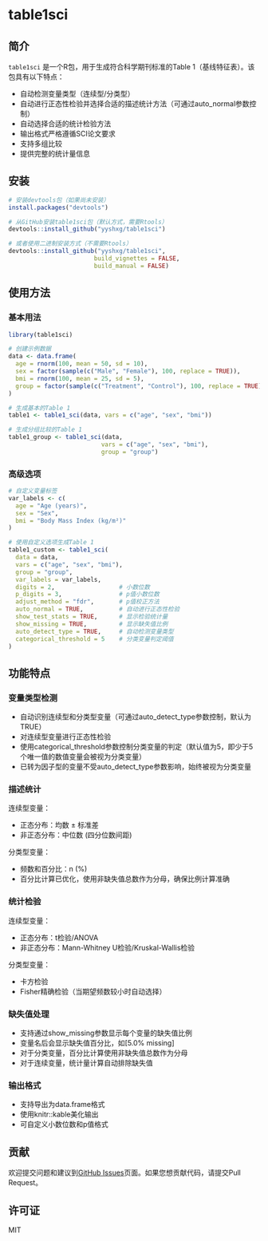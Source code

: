 # table1sci

## 简介

`table1sci` 是一个R包，用于生成符合科学期刊标准的Table 1（基线特征表）。该包具有以下特点：

- 自动检测变量类型（连续型/分类型）
- 自动进行正态性检验并选择合适的描述统计方法（可通过auto_normal参数控制）
- 自动选择合适的统计检验方法
- 输出格式严格遵循SCI论文要求
- 支持多组比较
- 提供完整的统计量信息

## 安装

```R
# 安装devtools包（如果尚未安装）
install.packages("devtools")

# 从GitHub安装table1sci包（默认方式，需要Rtools）
devtools::install_github("yyshxg/table1sci")

# 或者使用二进制安装方式（不需要Rtools）
devtools::install_github("yyshxg/table1sci", 
                        build_vignettes = FALSE, 
                        build_manual = FALSE)
```

## 使用方法

### 基本用法

```R
library(table1sci)

# 创建示例数据
data <- data.frame(
  age = rnorm(100, mean = 50, sd = 10),
  sex = factor(sample(c("Male", "Female"), 100, replace = TRUE)),
  bmi = rnorm(100, mean = 25, sd = 5),
  group = factor(sample(c("Treatment", "Control"), 100, replace = TRUE))
)

# 生成基本的Table 1
table1 <- table1_sci(data, vars = c("age", "sex", "bmi"))

# 生成分组比较的Table 1
table1_group <- table1_sci(data, 
                          vars = c("age", "sex", "bmi"),
                          group = "group")
```

### 高级选项

```R
# 自定义变量标签
var_labels <- c(
  age = "Age (years)",
  sex = "Sex",
  bmi = "Body Mass Index (kg/m²)"
)

# 使用自定义选项生成Table 1
table1_custom <- table1_sci(
  data = data,
  vars = c("age", "sex", "bmi"),
  group = "group",
  var_labels = var_labels,
  digits = 2,                  # 小数位数
  p_digits = 3,                # p值小数位数
  adjust_method = "fdr",       # p值校正方法
  auto_normal = TRUE,          # 自动进行正态性检验
  show_test_stats = TRUE,      # 显示检验统计量
  show_missing = TRUE,         # 显示缺失值比例
  auto_detect_type = TRUE,     # 自动检测变量类型
  categorical_threshold = 5    # 分类变量判定阈值
)
```

## 功能特点

### 变量类型检测

- 自动识别连续型和分类型变量（可通过auto_detect_type参数控制，默认为TRUE）
- 对连续型变量进行正态性检验
- 使用categorical_threshold参数控制分类变量的判定（默认值为5，即少于5个唯一值的数值变量会被视为分类变量）
- 已转为因子型的变量不受auto_detect_type参数影响，始终被视为分类变量

### 描述统计

连续型变量：
- 正态分布：均数 ± 标准差
- 非正态分布：中位数 (四分位数间距)

分类型变量：
- 频数和百分比：n (%)
- 百分比计算已优化，使用非缺失值总数作为分母，确保比例计算准确

### 统计检验

连续型变量：
- 正态分布：t检验/ANOVA
- 非正态分布：Mann-Whitney U检验/Kruskal-Wallis检验

分类型变量：
- 卡方检验
- Fisher精确检验（当期望频数较小时自动选择）

### 缺失值处理

- 支持通过show_missing参数显示每个变量的缺失值比例
- 变量名后会显示缺失值百分比，如[5.0% missing]
- 对于分类变量，百分比计算使用非缺失值总数作为分母
- 对于连续变量，统计量计算自动排除缺失值

### 输出格式

- 支持导出为data.frame格式
- 使用knitr::kable美化输出
- 可自定义小数位数和p值格式

## 贡献

欢迎提交问题和建议到[GitHub Issues](https://github.com/yyshxg/table1sci/issues)页面。如果您想贡献代码，请提交Pull Request。

## 许可证

MIT